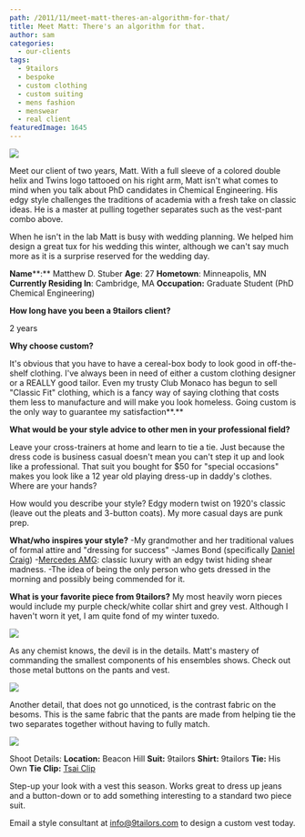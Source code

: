 ```yaml
---
path: /2011/11/meet-matt-theres-an-algorithm-for-that/
title: Meet Matt: There's an algorithm for that.
author: sam
categories: 
  - our-clients
tags: 
  - 9tailors
  - bespoke
  - custom clothing
  - custom suiting
  - mens fashion
  - menswear
  - real client
featuredImage: 1645
---
```

![](http://1.bp.blogspot.com/-7fCBvD4zD3M/TrlVPeWwKNI/AAAAAAAAA88/WKh1Cb4gyj0/s640/mstuberprofile_blog.jpg) [](http://1.bp.blogspot.com/-7fCBvD4zD3M/TrlVPeWwKNI/AAAAAAAAA88/WKh1Cb4gyj0/s1600/mstuberprofile_blog.jpg) 

Meet our client of two years, Matt. With a full sleeve of a colored double helix and Twins logo tattooed on his right arm, Matt isn't what comes to mind when you talk about PhD candidates in Chemical Engineering. His edgy style challenges the traditions of academia with a fresh take on classic ideas. He is a master at pulling together separates such as the vest-pant combo above.

When he isn't in the lab Matt is busy with wedding planning. We helped him design a great tux for his wedding this winter, although we can't say much more as it is a surprise reserved for the wedding day.

**Name****:** Matthew D. Stuber **Age**: 27 **Hometown**: Minneapolis, MN **Currently Residing In**: Cambridge, MA **Occupation:** Graduate Student (PhD Chemical Engineering)

**How long have you been a 9tailors client?**

2 years

**Why choose custom?**

It's obvious that you have to have a cereal-box body to look good in off-the-shelf clothing. I've always been in need of either a custom clothing designer or a REALLY good tailor. Even my trusty Club Monaco has begun to sell "Classic Fit" clothing, which is a fancy way of saying clothing that costs them less to manufacture and will make you look homeless. Going custom is the only way to guarantee my satisfaction**.**

**What would be your style advice to other men in your professional field?**

Leave your cross-trainers at home and learn to tie a tie. Just because the dress code is business casual doesn't mean you can't step it up and look like a professional. That suit you bought for $50 for "special occasions" makes you look like a 12 year old playing dress-up in daddy's clothes. Where are your hands?

How would you describe your style? Edgy modern twist on 1920's classic (leave out the pleats and 3-button coats). My more casual days are punk prep.

**What/who inspires your style?** -My grandmother and her traditional values of formal attire and "dressing for success" -James Bond (specifically [Daniel Craig](http://en.wikipedia.org/wiki/Daniel_Craig)) -[Mercedes AMG](http://www.mercedes-amg.com/): classic luxury with an edgy twist hiding shear madness. -The idea of being the only person who gets dressed in the morning and possibly being commended for it.

**What is your favorite piece from 9tailors?** My most heavily worn pieces would include my purple check/white collar shirt and grey vest. Although I haven't worn it yet, I am quite fond of my winter tuxedo.

[![](http://3.bp.blogspot.com/-f8JIYvR6G2s/TrlHCqgZt0I/AAAAAAAAA8M/jdOfHNLMFpU/s400/9TailorsFallShoot-350.jpg)](http://3.bp.blogspot.com/-f8JIYvR6G2s/TrlHCqgZt0I/AAAAAAAAA8M/jdOfHNLMFpU/s1600/9TailorsFallShoot-350.jpg)

As any chemist knows, the devil is in the details. Matt's mastery of commanding the smallest components of his ensembles shows. Check out those metal buttons on the pants and vest.

[![](http://2.bp.blogspot.com/-U24X0fJM0tA/TrlIk4yTdpI/AAAAAAAAA8w/t-JCDzQw-Ro/s400/9TailorsFallShoot-357.jpg)](http://2.bp.blogspot.com/-U24X0fJM0tA/TrlIk4yTdpI/AAAAAAAAA8w/t-JCDzQw-Ro/s1600/9TailorsFallShoot-357.jpg)

Another detail, that does not go unnoticed, is the contrast fabric on the besoms. This is the same fabric that the pants are made from helping tie the two separates together without having to fully match.

[![](http://3.bp.blogspot.com/-BVkMUjeETO0/TrlHDD_fh_I/AAAAAAAAA8Y/QK1_QJ_YQKs/s400/9TailorsFallShoot-372.jpg)](http://3.bp.blogspot.com/-BVkMUjeETO0/TrlHDD_fh_I/AAAAAAAAA8Y/QK1_QJ_YQKs/s1600/9TailorsFallShoot-372.jpg)

Shoot Details: **Location:** Beacon Hill **Suit:** 9tailors **Shirt:** 9tailors **Tie:** His Own **Tie Clip:** [Tsai Clip](http://www.tsaiclip.com/)

Step-up your look with a vest this season. Works great to dress up jeans and a button-down or to add something interesting to a standard two piece suit.

Email a style consultant at [info@9tailors.com](http://www.blogger.com/info@9tailors.com) to design a custom vest today.